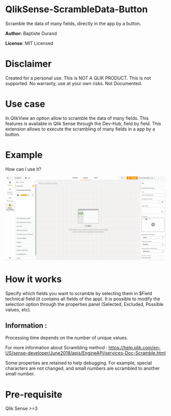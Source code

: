 # QlikSense-ScrambleData-Button

Scramble the data of many fields, directly in the app by a button.

**Author:** Baptiste Durand

**License**: MIT Licensed  

# Disclaimer

Created for a personal use.
This is NOT A QLIK PRODUCT. This is not supported.
No warranty, use at your own risks.
Not Documented.

# Use case
In QlikView an option allow to scramble the data of many fields.
This features is available in Qlik Sense through the Dev-Hub, field by field.
This extension allows to execute the scrambling of many fields in a app by a button.

# Example

How can I use it?

![ScrambleData Qlik Extension](ScrambleData.gif)


# How it works

Specify which fields you want to scramble by selecting them in $Field technical field (it contains all fields of the app).
It is possible to modify the selection option through the properties panel (Selected, Excluded, Possible values, etc).

## Information :
Processing time depends on the number of unique values.

For more information about Scrambling method :
https://help.qlik.com/en-US/sense-developer/June2018/apis/EngineAPI/services-Doc-Scramble.html

Some properties are retained to help debugging. For example, special characters are not changed, and small numbers are scrambled to another small number.

# Pre-requisite

Qlik Sense >=3



